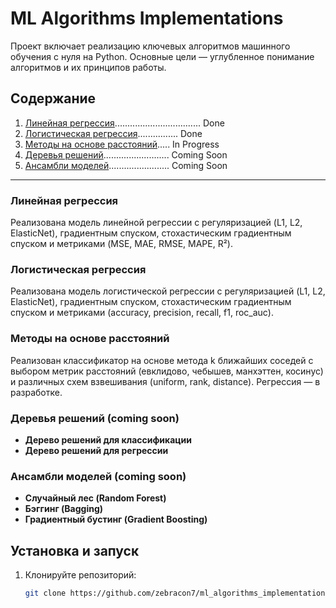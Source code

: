 # ML Algorithms Implementations

Проект включает реализацию ключевых алгоритмов машинного обучения с нуля на Python. Основные цели — углубленное понимание алгоритмов и их принципов работы.

## Содержание

1. [Линейная регрессия](#Линейная-регрессия).................................. Done
2. [Логистическая регрессия](#Логистическая-регрессия)................ Done
3. [Методы на основе расстояний](#Методы-на-основе-расстояний)..... In Progress
4. [Деревья решений](#Деревья-решений).......................... Coming Soon
5. [Ансамбли моделей](#Ансамбли-моделей)........................ Coming Soon

---

### Линейная регрессия 
Реализована модель линейной регрессии с регуляризацией (L1, L2, ElasticNet), градиентным спуском, стохастическим градиентным спуском и метриками (MSE, MAE, RMSE, MAPE, R²).

### Логистическая регрессия 
Реализована модель логистической регрессии с регуляризацией (L1, L2, ElasticNet), градиентным спуском, стохастическим градиентным спуском и метриками (accuracy, precision, recall, f1, roc_auc).

### Методы на основе расстояний
Реализован классификатор на основе метода k ближайших соседей с выбором метрик расстояний (евклидово, чебышев, манхэттен, косинус) и различных схем взвешивания (uniform, rank, distance). Регрессия — в разработке.

### Деревья решений (coming soon)
- **Дерево решений для классификации**
- **Дерево решений для регрессии**

### Ансамбли моделей (coming soon)
- **Случайный лес (Random Forest)**
- **Бэггинг (Bagging)**
- **Градиентный бустинг (Gradient Boosting)**

## Установка и запуск

1. Клонируйте репозиторий:

   ```bash
   git clone https://github.com/zebracon7/ml_algorithms_implementations.git
